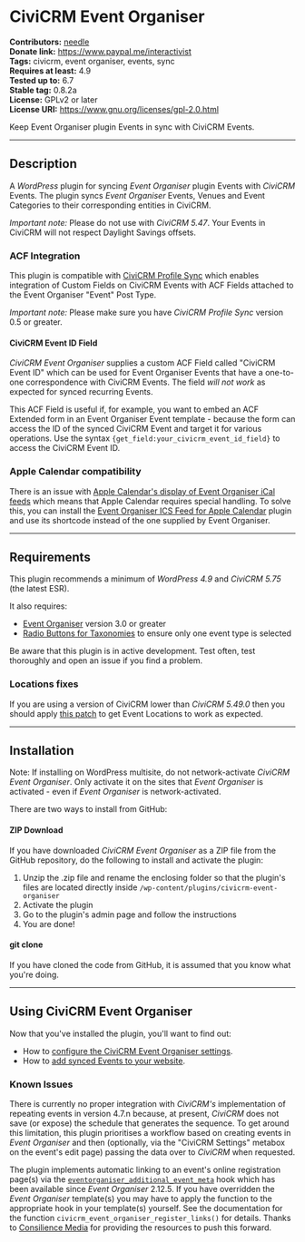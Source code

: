# CiviCRM Event Organiser

**Contributors:** [needle](https://profiles.wordpress.org/needle/)<br/>
**Donate link:** https://www.paypal.me/interactivist<br/>
**Tags:** civicrm, event organiser, events, sync<br/>
**Requires at least:** 4.9<br/>
**Tested up to:** 6.7<br/>
**Stable tag:** 0.8.2a<br/>
**License:** GPLv2 or later<br/>
**License URI:** https://www.gnu.org/licenses/gpl-2.0.html

Keep Event Organiser plugin Events in sync with CiviCRM Events.

---

## Description

A *WordPress* plugin for syncing *Event Organiser* plugin Events with *CiviCRM* Events. The plugin syncs *Event Organiser* Events, Venues and Event Categories to their corresponding entities in CiviCRM.

*Important note:* Please do not use with *CiviCRM 5.47*. Your Events in CiviCRM will not respect Daylight Savings offsets.

### ACF Integration

This plugin is compatible with [CiviCRM Profile Sync](https://wordpress.org/plugins/civicrm-wp-profile-sync/) which enables integration of Custom Fields on CiviCRM Events with ACF Fields attached to the Event Organiser "Event" Post Type.

*Important note:* Please make sure you have *CiviCRM Profile Sync* version 0.5 or greater.

#### CiviCRM Event ID Field

*CiviCRM Event Organiser* supplies a custom ACF Field called "CiviCRM Event ID" which can be used for Event Organiser Events that have a one-to-one correspondence with CiviCRM Events. The field *will not work* as expected for synced recurring Events.

This ACF Field is useful if, for example, you want to embed an ACF Extended form in an Event Organiser Event template - because the form can access the ID of the synced CiviCRM Event and target it for various operations. Use the syntax `{get_field:your_civicrm_event_id_field}` to access the CiviCRM Event ID.

### Apple Calendar compatibility

There is an issue with [Apple Calendar's display of Event Organiser iCal feeds](https://github.com/stephenharris/Event-Organiser/issues/356) which means that Apple Calendar requires special handling. To solve this, you can install the [Event Organiser ICS Feed for Apple Calendar](https://github.com/christianwach/event-organiser-apple-cal) plugin and use its shortcode instead of the one supplied by Event Organiser.

---

## Requirements

This plugin recommends a minimum of *WordPress 4.9* and *CiviCRM 5.75* (the latest ESR).

It also requires:

* [Event Organiser](https://wordpress.org/plugins/event-organiser/) version 3.0 or greater
* [Radio Buttons for Taxonomies](https://wordpress.org/plugins/radio-buttons-for-taxonomies/) to ensure only one event type is selected

Be aware that this plugin is in active development. Test often, test thoroughly and open an issue if you find a problem.

### Locations fixes

If you are using a version of CiviCRM lower than *CiviCRM 5.49.0* then you should apply [this patch](https://github.com/civicrm/civicrm-core/pull/23041) to get Event Locations to work as expected.

---

## Installation

Note: If installing on WordPress multisite, do not network-activate *CiviCRM Event Organiser*. Only activate it on the sites that *Event Organiser* is activated - even if *Event Organiser* is network-activated.

There are two ways to install from GitHub:

#### ZIP Download

If you have downloaded *CiviCRM Event Organiser* as a ZIP file from the GitHub repository, do the following to install and activate the plugin:

1. Unzip the .zip file and rename the enclosing folder so that the plugin's files are located directly inside `/wp-content/plugins/civicrm-event-organiser`
2. Activate the plugin
3. Go to the plugin's admin page and follow the instructions
4. You are done!

#### git clone

If you have cloned the code from GitHub, it is assumed that you know what you're doing.

---

## Using CiviCRM Event Organiser

Now that you've installed the plugin, you'll want to find out:

* How to [configure the CiviCRM Event Organiser settings](/docs/settings.md).
* How to [add synced Events to your website](/docs/events.md).

### Known Issues

There is currently no proper integration with *CiviCRM's* implementation of repeating events in version 4.7.n because, at present, *CiviCRM* does not save (or expose) the schedule that generates the sequence. To get around this limitation, this plugin prioritises a workflow based on creating events in *Event Organiser* and then (optionally, via the "CiviCRM Settings" metabox on the event's edit page) passing the data over to *CiviCRM* when requested.

The plugin implements automatic linking to an event's online registration page(s) via the [`eventorganiser_additional_event_meta`](https://github.com/boonebgorges/Event-Organiser/commit/1c94d707741b12d5a8731fc39507aa80af805c4a) hook which has been available since *Event Organiser* 2.12.5. If you have overridden the *Event Organiser* template(s) you may have to apply the function to the appropriate hook in your template(s) yourself. See the documentation for the function `civicrm_event_organiser_register_links()` for details. Thanks to [Consilience Media](https://github.com/consilience/) for providing the resources to push this forward.

